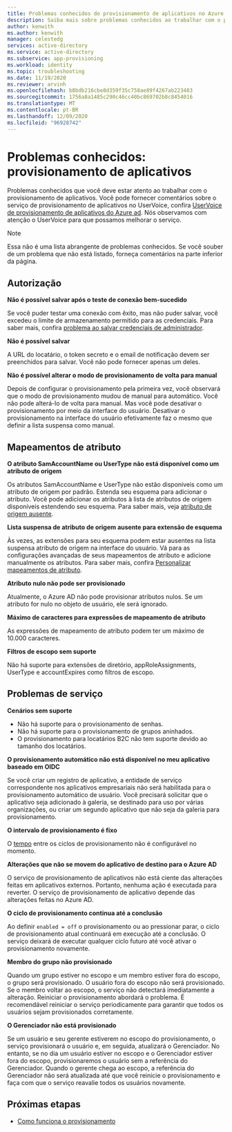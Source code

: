 ```yaml
---
title: Problemas conhecidos do provisionamento de aplicativos no Azure AD
description: Saiba mais sobre problemas conhecidos ao trabalhar com o provisionamento automatizado de aplicativos no Azure AD.
author: kenwith
ms.author: kenwith
manager: celestedg
services: active-directory
ms.service: active-directory
ms.subservice: app-provisioning
ms.workload: identity
ms.topic: troubleshooting
ms.date: 11/19/2020
ms.reviewer: arvinh
ms.openlocfilehash: b8bdb216cbe8d359f35c758ae89f4267ab223483
ms.sourcegitcommit: 1756a8a1485c290c46cc40bc869702b8c8454016
ms.translationtype: MT
ms.contentlocale: pt-BR
ms.lasthandoff: 12/09/2020
ms.locfileid: "96928742"
---
```

# <a name="known-issues-application-provisioning"></a>Problemas conhecidos: provisionamento de aplicativos
Problemas conhecidos que você deve estar atento ao trabalhar com o provisionamento de aplicativos. Você pode fornecer comentários sobre o serviço de provisionamento de aplicativos no UserVoice, confira [UserVoice de provisionamento de aplicativos do Azure ad](https://aka.ms/appprovisioningfeaturerequest). Nós observamos com atenção o UserVoice para que possamos melhorar o serviço. 

> [!NOTE]
> Essa não é uma lista abrangente de problemas conhecidos. Se você souber de um problema que não está listado, forneça comentários na parte inferior da página.

## <a name="authorization"></a>Autorização 

**Não é possível salvar após o teste de conexão bem-sucedido**

Se você puder testar uma conexão com êxito, mas não puder salvar, você excedeu o limite de armazenamento permitido para as credenciais. Para saber mais, confira [problema ao salvar credenciais de administrador](./user-provisioning.md).

**Não é possível salvar**

A URL do locatário, o token secreto e o email de notificação devem ser preenchidos para salvar. Você não pode fornecer apenas um deles. 

**Não é possível alterar o modo de provisionamento de volta para manual**

Depois de configurar o provisionamento pela primeira vez, você observará que o modo de provisionamento mudou de manual para automático. Você não pode alterá-lo de volta para manual. Mas você pode desativar o provisionamento por meio da interface do usuário. Desativar o provisionamento na interface do usuário efetivamente faz o mesmo que definir a lista suspensa como manual.  


## <a name="attribute-mappings"></a>Mapeamentos de atributo 

**O atributo SamAccountName ou UserType não está disponível como um atributo de origem**

Os atributos SamAccountName e UserType não estão disponíveis como um atributo de origem por padrão. Estenda seu esquema para adicionar o atributo. Você pode adicionar os atributos à lista de atributos de origem disponíveis estendendo seu esquema. Para saber mais, veja [atributo de origem ausente](user-provisioning-sync-attributes-for-mapping.md). 

**Lista suspensa de atributo de origem ausente para extensão de esquema**

Às vezes, as extensões para seu esquema podem estar ausentes na lista suspensa atributo de origem na interface do usuário. Vá para as configurações avançadas de seus mapeamentos de atributo e adicione manualmente os atributos. Para saber mais, confira [Personalizar mapeamentos de atributo](customize-application-attributes.md).

**Atributo nulo não pode ser provisionado**

Atualmente, o Azure AD não pode provisionar atributos nulos. Se um atributo for nulo no objeto de usuário, ele será ignorado. 

**Máximo de caracteres para expressões de mapeamento de atributo**

As expressões de mapeamento de atributo podem ter um máximo de 10.000 caracteres. 

**Filtros de escopo sem suporte**

Não há suporte para extensões de diretório, appRoleAssignments, UserType e accountExpires como filtros de escopo.


## <a name="service-issues"></a>Problemas de serviço 

**Cenários sem suporte**

- Não há suporte para o provisionamento de senhas. 
- Não há suporte para o provisionamento de grupos aninhados. 
- O provisionamento para locatários B2C não tem suporte devido ao tamanho dos locatários. 

**O provisionamento automático não está disponível no meu aplicativo baseado em OIDC**

Se você criar um registro de aplicativo, a entidade de serviço correspondente nos aplicativos empresariais não será habilitada para o provisionamento automático de usuário. Você precisará solicitar que o aplicativo seja adicionado à galeria, se destinado para uso por várias organizações, ou criar um segundo aplicativo que não seja da galeria para provisionamento. 

**O intervalo de provisionamento é fixo**

O [tempo](./application-provisioning-when-will-provisioning-finish-specific-user.md#how-long-will-it-take-to-provision-users) entre os ciclos de provisionamento não é configurável no momento. 

**Alterações que não se movem do aplicativo de destino para o Azure AD**

O serviço de provisionamento de aplicativos não está ciente das alterações feitas em aplicativos externos. Portanto, nenhuma ação é executada para reverter. O serviço de provisionamento de aplicativo depende das alterações feitas no Azure AD. 

**O ciclo de provisionamento continua até a conclusão**

Ao definir `enabled = off` o provisionamento ou ao pressionar parar, o ciclo de provisionamento atual continuará em execução até a conclusão. O serviço deixará de executar qualquer ciclo futuro até você ativar o provisionamento novamente.

**Membro do grupo não provisionado**

Quando um grupo estiver no escopo e um membro estiver fora do escopo, o grupo será provisionado. O usuário fora do escopo não será provisionado. Se o membro voltar ao escopo, o serviço não detectará imediatamente a alteração. Reiniciar o provisionamento abordará o problema. É recomendável reiniciar o serviço periodicamente para garantir que todos os usuários sejam provisionados corretamente.  

**O Gerenciador não está provisionado**

Se um usuário e seu gerente estiverem no escopo do provisionamento, o serviço provisionará o usuário e, em seguida, atualizará o Gerenciador. No entanto, se no dia um usuário estiver no escopo e o Gerenciador estiver fora do escopo, provisionaremos o usuário sem a referência do Gerenciador. Quando o gerente chega ao escopo, a referência do Gerenciador não será atualizada até que você reinicie o provisionamento e faça com que o serviço reavalie todos os usuários novamente. 

## <a name="next-steps"></a>Próximas etapas
- [Como funciona o provisionamento](how-provisioning-works.md)
